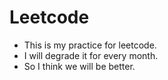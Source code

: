 # Leetcode
- This  is my practice for leetcode.
- I  will  degrade it for every month.
- So I think we will be better.

